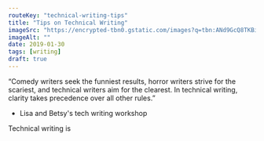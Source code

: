 ```yaml
---
routeKey: "technical-writing-tips"
title: "Tips on Technical Writing"
imageSrc: "https://encrypted-tbn0.gstatic.com/images?q=tbn:ANd9GcQ8TKBimDOmomh-UGjZz8TihRDWxwIbo_7NiJbmSGInBeHSExCK"
imageAlt: ""
date: 2019-01-30
tags: [writing]
draft: true
---
```


“Comedy writers seek the funniest results, horror writers strive for the scariest, and technical writers aim for the clearest. In technical writing, clarity takes precedence over all other rules.”
- Lisa and Betsy's tech writing workshop

Technical writing is

